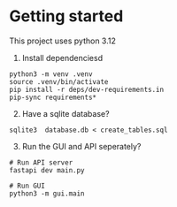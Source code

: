 # Getting started

This project uses python 3.12

1. Install dependenciesd
   
```shell
python3 -m venv .venv
source .venv/bin/activate
pip install -r deps/dev-requirements.in
pip-sync requirements*
```

2. Have a sqlite database?

```shell
sqlite3  database.db < create_tables.sql
```

3. Run the GUI and API seperately?

```shell
# Run API server
fastapi dev main.py

# Run GUI
python3 -m gui.main
```
